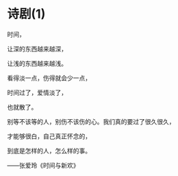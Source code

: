 # 诗剧(1)

时间， 

让深的东西越来越深， 

让浅的东西越来越浅。 

看得淡一点，伤得就会少一点， 

时间过了，爱情淡了， 

也就散了。 

别等不该等的人，别伤不该伤的心。我们真的要过了很久很久， 

才能够很白，自己真正怀念的， 

到底是怎样的人，怎么样的事。 

——张爱玲《时间与新欢》